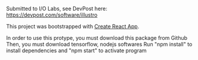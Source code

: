 Submitted to I/O Labs, see DevPost here: https://devpost.com/software/illustro

This project was bootstrapped with [Create React App](https://github.com/facebook/create-react-app).

In order to use this protype, you must download this package from Github
Then, you must download tensorflow, nodejs softwares
Run "npm install" to install dependencies and "npm start" to activate program

